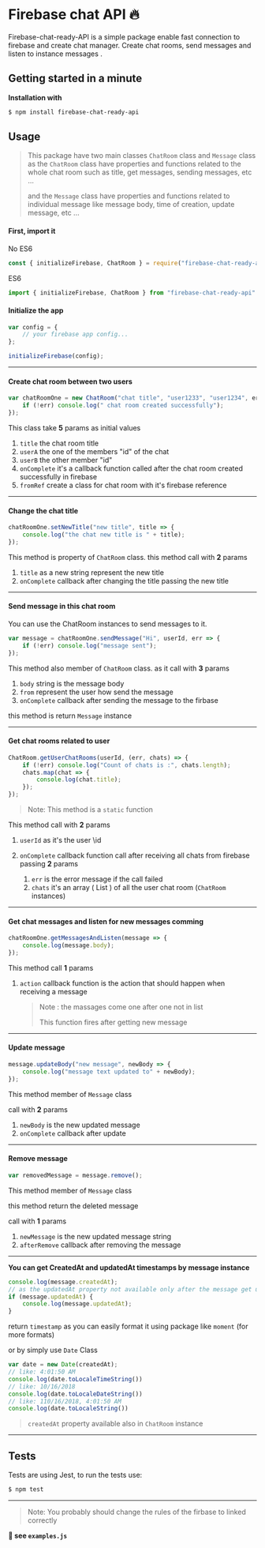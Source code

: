 # Firebase chat API  🔥
Firebase-chat-ready-API is a simple package enable  fast connection to firebase and create chat manager. Create chat rooms, send messages and listen to instance messages .

## Getting started in a minute
**Installation with**
```sh
$ npm install firebase-chat-ready-api
```
## Usage

> This package have two main classes `ChatRoom` class and `Message` class as the `ChatRoom`  class have properties and functions related to the whole chat room such as title, get messages, sending messages, etc ...
>
> and the `Message` class have properties and functions related to individual message like message body, time of creation, update message, etc ...

#### First, import it

No ES6
```js
const { initializeFirebase, ChatRoom } = require("firebase-chat-ready-api");
```
ES6
```js
import { initializeFirebase, ChatRoom } from "firebase-chat-ready-api"
```
#### Initialize the app

```js
var config = {
	// your firebase app config...
};

initializeFirebase(config);
```

---

#### Create chat room between two users

```js
var chatRoomOne = new ChatRoom("chat title", "user1233", "user1234", err => {
	if (!err) console.log(" chat room created successfully");
});
```

This class take **5** params as initial values

1. `title` the chat room title
2. `userA` the one of the members "id" of the chat
3. `userB` the other member "id"
4. `onComplete` it's a callback function called after the chat room created successfully in firebase
5. `fromRef` create a class for chat room with it's firebase reference 

---

#### Change the chat title

```js
chatRoomOne.setNewTitle("new title", title => {
	console.log("the chat new title is " + title);
});
```

This method is property of `ChatRoom` class. this method call with **2** params

1. `title` as a new string represent the new title
2. `onComplete` callback after changing the title passing the new title

---

#### Send message in this chat room

You can use the ChatRoom instances to send messages to it.

```js
var message = chatRoomOne.sendMessage("Hi", userId, err => {
	if (!err) console.log("message sent");
});
```

This method also member of `ChatRoom` class. as it call with **3** params

1. `body` string is the message body
2. `from` represent the user how send the message 
3. `onComplete` callback after sending the message to the firbase

this method is return `Message` instance


---

#### Get chat rooms related to user

```js
ChatRoom.getUserChatRooms(userId, (err, chats) => {
	if (!err) console.log("Count of chats is :", chats.length);
	chats.map(chat => {
		console.log(chat.title);
	});
});
```

> Note: This method is a `static` function

This method call with **2** params

1. `userId` as it's the user \id
2. `onComplete` callback function call after receiving all chats from firebase passing **2** params

     1. `err` is the error message if the call failed
     2. `chats` it's an array ( List ) of all the user chat room (`ChatRoom` instances)

---

#### Get chat messages and listen for new messages comming

```js
chatRoomOne.getMessagesAndListen(message => {
	console.log(message.body);
});
```

This method call **1** params

1. `action` callback function is the action that should happen when receiving a message

     > Note : the massages come one after one not in list
     >
     > This function fires after getting new message

---

#### Update message

```js
message.updateBody("new message", newBody => {
	console.log("message text updated to" + newBody);
});
```

This method member of `Message` class

call with **2** params

1. `newBody` is the new updated message
2. `onComplete` callback after update

---

#### Remove message

```js
var removedMessage = message.remove();
```

This method member of `Message` class

this method return the deleted message

call with **1** params

1. `newMessage` is the new updated message string
2. `afterRemove` callback after removing the message

---

**You can get CreatedAt  and updatedAt timestamps by message instance**

```js
console.log(message.createdAt);
// as the updatedAt property not available only after the message get updated
if (message.updatedAt) {
	console.log(message.updatedAt);
}
```

return `timestamp` as you can easily format it using package like `moment` (for more formats)

or by simply use ```Date``` Class
```js
var date = new Date(createdAt);
// like: 4:01:50 AM
console.log(date.toLocaleTimeString())
// like: 10/16/2018
console.log(date.toLocaleDateString())
// like: 110/16/2018, 4:01:50 AM
console.log(date.toLocaleString())
```

> `createdAt` property available also in `ChatRoom` instance

---
## Tests
Tests are using Jest, to run the tests use:
```sh
$ npm test
```
---
>Note: You probably  should change the rules of the firbase to linked correctly 


**👀 see `examples.js`**
